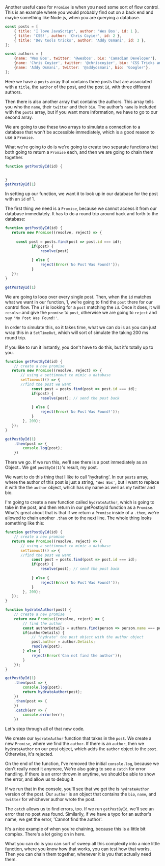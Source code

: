 Another useful case for `Promise` is when you need some sort of flow control. This is an example where you would probably find out on a back end and maybe something like Node.js, when you are querying a database.

```js
const posts = [
    { title: 'I love JavaScript', author: 'Wes Bos', id: 1 },
    { title: 'CSS!', author: 'Chris Coyier', id: 2 },
    { title: 'Dev tools tricks', author: 'Addy Osmani', id: 3 },
];

const authors = [
    {name: 'Wes Bos', twitter: '@wesbos', bio: 'Canadian Developer'},
    {name: 'Chris Coyier', twitter: '@chriscoyier', bio: 'CSS Tricks and CodePen'},
    {name: 'Addy Osmani', twitter: '@addyosmani', bio: 'Googler'},
];

```
Here we have a `posts` array that contains three posts that are associated with a `title`, the `author` of the post, and the post `id`, with three different authors.

Then there is also another array that contains the authors. This array tells you who the `name`, their `twitter` and their `bio`. The author's `name` is included with the `posts` array, but if you want more information, we have to go to our second array.

We are going to use these two arrays to simulate a connection to a database that won't be accessible immediately, which is a good reason to use a `Promise`.

What we're going to do is we're going to create two separate functions that both going to return a `Promise` each, and then we are going to chain them together.

```js
function getPostById(id) {
    

}
getPostById(1)
```

In setting up our function, we want it to look up in our database for the post with an `id` of 1.

The first thing we need is a `Promise`, because we cannot access it from our database immediately. It has to do a round trip around back and forth to the database:

```js
function getPostById(id) {
   return new Promise((resolve, reject) => {
       
     const post = posts.find(post => post.id === id);
            if(post) {
                resolve(post)
                
            } else {
                reject(Error('No Post Was Found!'));
            }
   });
}

getPostById(1)
```

We are going to loop over every single post. Then, when the `id` matches what we want in our function, 1, we're going to find the `post` there for our control flow. The `if` is looking for a  `post` matching the `id`. Once it does, it will `resolve` and give the `promise` to `post`, otherwise we are going to `reject` and say `'No Post Was Found!'`.

In order to simulate this, so it takes time, what we can do is as you can just wrap this in a `SetTimeOut`, which will sort of simulate the taking 200 ms round trip. 

If you like to run it instantly, you don't have to do this, but it's totally up to you.

```js
function getPostById(id) {
    // create a new promise
   return new Promise((resolve, reject) => {
       // using a settimeout to mimic a database
       setTimeout(() => {
       //find the post we want
            const post = posts.find(post => post.id === id);
            if(post) {
                resolve(post); // send the post back
                
            } else {
                reject(Error('No Post Was Found!'));
            }
        }, 200);
   });
}

getPostById(1)
    .then(post => {
        console.log(post);
    })
```

There we go. If we run this, we'll see there is a post immediately as an Object.. We get `postById(1)`'s result, my post. 

We want to do this thing that I like to call 'hydrating'. In our `posts` array,  where the author of this post is just a string, `'Wes Bos'`, but I want to replace it with the the `author` object, which has my name as well as my twitter and bio.

I'm going to create a new function called `hydrateAuthor`, which is going to take in the post, and then return in our getPostbyId function as a `Promise`. What's great about that is that if we return a `Promise` inside of a `.then`, we're allowed to chain another `.then` on to the next line. The whole thing looks something like this: 

```js
function getPostById(id) {
    // create a new promise
   return new Promise((resolve, reject) => {
       // using a settimeout to mimic a database
       setTimeout(() => {
       //find the post we want
            const post = posts.find(post => post.id === id);
            if(post) {
                resolve(post); // send the post back
                
            } else {
                reject(Error('No Post Was Found!'));
            }
        }, 200);
   });
}

function hydrateAuthor(post) {
    // create a new promise
    return new Promise((resolve, reject) => {
        // find the author
        const authorDetails = authors.find(person => person.name === post.author);
        if(authorDetails) {
            // "hydrate" the post object with the author object
            post.author = author.Details;
            resolve(post);
        } else {
            reject(Error('Can not find the author'));
        }
    });
}

getPostById(1)
    .then(post => {
        console.log(post);
        return hydrateAuthor(post);
    })
    .then(post => {
    })
    .catch(err => {
        console.error(err);
    })
```

Let's step through all of that new code. 

We create our `hydrateAuthor` function that takes in the `post`. We create a new `Promise`, where we find the `author`. If there is an `author`, then we `hydrateAuthor` on our post object, which adds the `author` object to the `post`. Otherwise, it's rejected.

On the end of the function, I've removed the initial `console.log`, because we don't really need it anymore, We're also going to see a `catch` for error handling. If there is an error thrown in anytime, we should be able to show the error, and allow us to debug it.

If we run that in the console, you'll see that we get the is `hydrateAuthor` version of the post. Our `author` is an object that contains the `bio`, `name`, and `twitter` for whichever author wrote the post.

The `catch` allows us to find errors, too. If we run `getPostById`, we'll see an error that no post was found. Similarily, if we have a typo for an author's name, we get the error, 'Cannot find the author'.

It's a nice example of when you're chaining, because this is a little bit complex. There's a lot going on in here.
 
 What you can do is you can sort of sweep all this complexity into a nice little function, where you know how that works, you can test how that works. Then you can chain them together, whenever it is you that actually need them.
